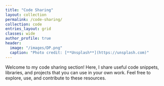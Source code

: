 ```yaml
---
title: "Code Sharing"
layout: collection
permalink: /code-sharing/
collection: code
entries_layout: grid
classes: wide
author_profile: true
header:
  image: "/images/DP.png"
  caption: "Photo credit: [**Unsplash**](https://unsplash.com)"
---
```


Welcome to my code sharing section! Here, I share useful code snippets, libraries, and projects that you can use in your own work. Feel free to explore, use, and contribute to these resources.

